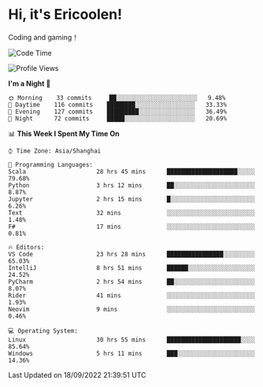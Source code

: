 # Hi, it's Ericoolen!
Coding and gaming！

<!--START_SECTION:waka-->
![Code Time](http://img.shields.io/badge/Code%20Time-394%20hrs%209%20mins-blue)

![Profile Views](http://img.shields.io/badge/Profile%20Views-0-blue)

**I'm a Night 🦉** 

```text
🌞 Morning    33 commits     ██░░░░░░░░░░░░░░░░░░░░░░░   9.48% 
🌆 Daytime    116 commits    ████████░░░░░░░░░░░░░░░░░   33.33% 
🌃 Evening    127 commits    █████████░░░░░░░░░░░░░░░░   36.49% 
🌙 Night      72 commits     █████░░░░░░░░░░░░░░░░░░░░   20.69%

```


📊 **This Week I Spent My Time On** 

```text
⌚︎ Time Zone: Asia/Shanghai

💬 Programming Languages: 
Scala                    28 hrs 45 mins      ████████████████████░░░░░   79.68% 
Python                   3 hrs 12 mins       ██░░░░░░░░░░░░░░░░░░░░░░░   8.87% 
Jupyter                  2 hrs 15 mins       █░░░░░░░░░░░░░░░░░░░░░░░░   6.26% 
Text                     32 mins             ░░░░░░░░░░░░░░░░░░░░░░░░░   1.48% 
F#                       17 mins             ░░░░░░░░░░░░░░░░░░░░░░░░░   0.81%

🔥 Editors: 
VS Code                  23 hrs 28 mins      ████████████████░░░░░░░░░   65.03% 
IntelliJ                 8 hrs 51 mins       ██████░░░░░░░░░░░░░░░░░░░   24.52% 
PyCharm                  2 hrs 54 mins       ██░░░░░░░░░░░░░░░░░░░░░░░   8.07% 
Rider                    41 mins             ░░░░░░░░░░░░░░░░░░░░░░░░░   1.93% 
Neovim                   9 mins              ░░░░░░░░░░░░░░░░░░░░░░░░░   0.46%

💻 Operating System: 
Linux                    30 hrs 55 mins      █████████████████████░░░░   85.64% 
Windows                  5 hrs 11 mins       ███░░░░░░░░░░░░░░░░░░░░░░   14.36%

```


 Last Updated on 18/09/2022 21:39:51 UTC
<!--END_SECTION:waka-->

